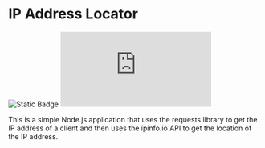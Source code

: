 # IP Address Locator

![Static Badge](https://img.shields.io/badge/Typescript)
![Static Badge](https://img.shields.io/badge/Node.js)

This is a simple Node.js application that uses the requests library to get the IP address of a client and then uses the ipinfo.io API to get the location of the IP address.
